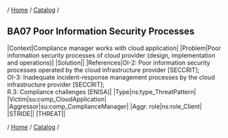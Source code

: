 / [Home](/acctp/) / [Catalog](/acctp/catalog/) /

## BA07 Poor Information Security Processes

|Context|Compliance manager works with cloud application|
|Problem|Poor information security processes of cloud provider (design, implementation and operations)|
|Solution||
|References|OI-2: Poor information security processes operated by the cloud infrastructure provider [SECCRIT];<br /> OI-3: Inadequate incident-response management processes by the cloud infrastructure provider [SECCRIT];<br /> R.3: Compliance challenges [ENISA]|
|Type|ns:type_ThreatPattern|
|Victim|su:comp_CloudApplication|
|Aggressor|su:comp_ComplianceManager|
|Aggr. role|ns:role_Client|
|STRIDE||
|THREAT||

/ [Home](/acctp/) / [Catalog](/acctp/catalog/) /
